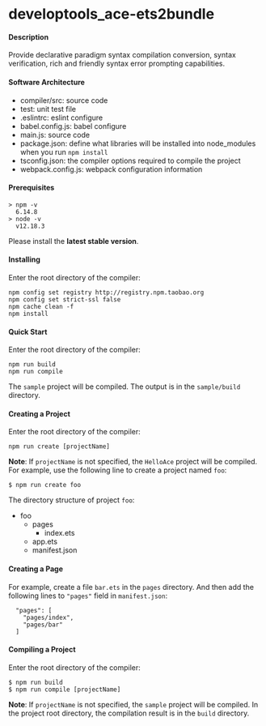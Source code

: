 # developtools_ace-ets2bundle

#### Description
Provide declarative paradigm syntax compilation conversion, syntax verification, rich and friendly syntax error prompting capabilities.

#### Software Architecture

* compiler/src: source code
* test: unit test file
* .eslintrc: eslint configure
* babel.config.js: babel configure
* main.js: source code
* package.json: define what libraries will be installed into node_modules when you run `npm install`
* tsconfig.json: the compiler options required to compile the project
* webpack.config.js: webpack configuration information

#### Prerequisites

```
> npm -v
  6.14.8
> node -v
  v12.18.3
```
Please install the **latest stable version**.

#### Installing

Enter the root directory of the compiler:
```
npm config set registry http://registry.npm.taobao.org
npm config set strict-ssl false
npm cache clean -f
npm install
```

#### Quick Start

Enter the root directory of the compiler:
```
npm run build
npm run compile
```
The `sample` project will be compiled. The output is in the `sample/build` directory.

#### Creating a Project

Enter the root directory of the compiler:
```
npm run create [projectName]
```

**Note**: If `projectName` is not specified, the `HelloAce` project will be compiled.
For example, use the following line to create a project named `foo`:
```
$ npm run create foo
```
The directory structure of project `foo`:
- foo
  - pages
    - index.ets
  - app.ets
  - manifest.json

#### Creating a Page

For example, create a file `bar.ets` in the `pages` directory. And then add the following lines to `"pages"` field in `manifest.json`:
```
  "pages": [
    "pages/index",
    "pages/bar"
  ]
```

#### Compiling a Project

Enter the root directory of the compiler:
```
$ npm run build
$ npm run compile [projectName]
```
**Note**: If `projectName` is not specified, the `sample` project will be compiled. In the project root directory, the compilation result is in the `build` directory.
